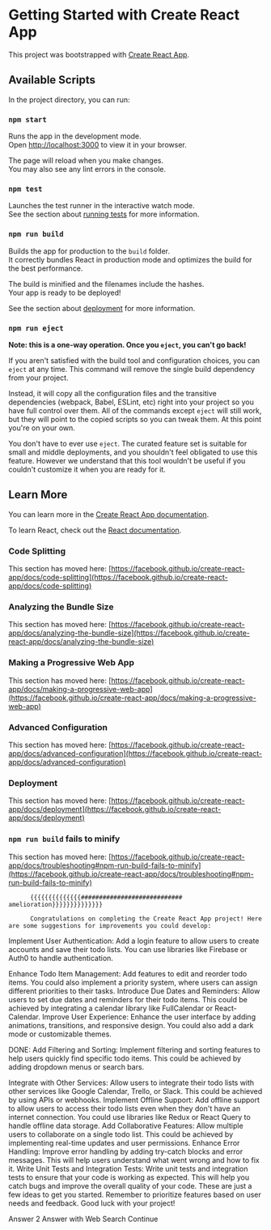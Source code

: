 # Getting Started with Create React App

This project was bootstrapped with [Create React App](https://github.com/facebook/create-react-app).

## Available Scripts

In the project directory, you can run:

### `npm start`

Runs the app in the development mode.\
Open [http://localhost:3000](http://localhost:3000) to view it in your browser.

The page will reload when you make changes.\
You may also see any lint errors in the console.

### `npm test`

Launches the test runner in the interactive watch mode.\
See the section about [running tests](https://facebook.github.io/create-react-app/docs/running-tests) for more information.

### `npm run build`

Builds the app for production to the `build` folder.\
It correctly bundles React in production mode and optimizes the build for the best performance.

The build is minified and the filenames include the hashes.\
Your app is ready to be deployed!

See the section about [deployment](https://facebook.github.io/create-react-app/docs/deployment) for more information.

### `npm run eject`

**Note: this is a one-way operation. Once you `eject`, you can't go back!**

If you aren't satisfied with the build tool and configuration choices, you can `eject` at any time. This command will remove the single build dependency from your project.

Instead, it will copy all the configuration files and the transitive dependencies (webpack, Babel, ESLint, etc) right into your project so you have full control over them. All of the commands except `eject` will still work, but they will point to the copied scripts so you can tweak them. At this point you're on your own.

You don't have to ever use `eject`. The curated feature set is suitable for small and middle deployments, and you shouldn't feel obligated to use this feature. However we understand that this tool wouldn't be useful if you couldn't customize it when you are ready for it.

## Learn More

You can learn more in the [Create React App documentation](https://facebook.github.io/create-react-app/docs/getting-started).

To learn React, check out the [React documentation](https://reactjs.org/).

### Code Splitting

This section has moved here: [https://facebook.github.io/create-react-app/docs/code-splitting](https://facebook.github.io/create-react-app/docs/code-splitting)

### Analyzing the Bundle Size

This section has moved here: [https://facebook.github.io/create-react-app/docs/analyzing-the-bundle-size](https://facebook.github.io/create-react-app/docs/analyzing-the-bundle-size)

### Making a Progressive Web App

This section has moved here: [https://facebook.github.io/create-react-app/docs/making-a-progressive-web-app](https://facebook.github.io/create-react-app/docs/making-a-progressive-web-app)

### Advanced Configuration

This section has moved here: [https://facebook.github.io/create-react-app/docs/advanced-configuration](https://facebook.github.io/create-react-app/docs/advanced-configuration)

### Deployment

This section has moved here: [https://facebook.github.io/create-react-app/docs/deployment](https://facebook.github.io/create-react-app/docs/deployment)

### `npm run build` fails to minify

This section has moved here: [https://facebook.github.io/create-react-app/docs/troubleshooting#npm-run-build-fails-to-minify](https://facebook.github.io/create-react-app/docs/troubleshooting#npm-run-build-fails-to-minify)






          {{{{{{{{{{{{{{############################  amelioration}}}}}}}}}}}}}}

          Congratulations on completing the Create React App project! Here are some suggestions for improvements you could develop:

Implement User Authentication: Add a login feature to allow users to create accounts and save their todo lists. You can use libraries like Firebase or Auth0 to handle authentication.

Enhance Todo Item Management: Add features to edit and reorder todo items. You could also implement a priority system, where users can assign different priorities to their tasks.
Introduce Due Dates and Reminders: Allow users to set due dates and reminders for their todo items. This could be achieved by integrating a calendar library like FullCalendar or React-Calendar.
Improve User Experience: Enhance the user interface by adding animations, transitions, and responsive design. You could also add a dark mode or customizable themes.

DONE: Add Filtering and Sorting: Implement filtering and sorting features to help users quickly find specific todo items. This could be achieved by adding dropdown menus or search bars.

Integrate with Other Services: Allow users to integrate their todo lists with other services like Google Calendar, Trello, or Slack. This could be achieved by using APIs or webhooks.
Implement Offline Support: Add offline support to allow users to access their todo lists even when they don't have an internet connection. You could use libraries like Redux or React Query to handle offline data storage.
Add Collaborative Features: Allow multiple users to collaborate on a single todo list. This could be achieved by implementing real-time updates and user permissions.
Enhance Error Handling: Improve error handling by adding try-catch blocks and error messages. This will help users understand what went wrong and how to fix it.
Write Unit Tests and Integration Tests: Write unit tests and integration tests to ensure that your code is working as expected. This will help you catch bugs and improve the overall quality of your code.
These are just a few ideas to get you started. Remember to prioritize features based on user needs and feedback. Good luck with your project!




Answer 2
Answer with Web Search
Continue




